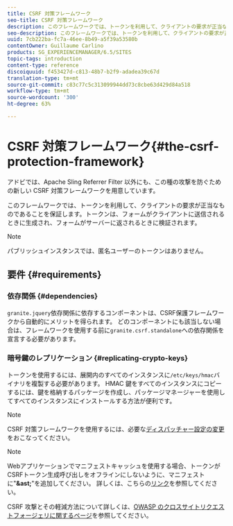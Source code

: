 ```yaml
---
title: CSRF 対策フレームワーク
seo-title: CSRF 対策フレームワーク
description: このフレームワークでは、トークンを利用して、クライアントの要求が正当なものであることを保証します
seo-description: このフレームワークでは、トークンを利用して、クライアントの要求が正当なものであることを保証します
uuid: 7cb222ba-fc7a-46ee-8b49-a5f39a53580b
contentOwner: Guillaume Carlino
products: SG_EXPERIENCEMANAGER/6.5/SITES
topic-tags: introduction
content-type: reference
discoiquuid: f453427d-c813-48b7-b2f9-adadea39c67d
translation-type: tm+mt
source-git-commit: c83c77c5c313099944dd73c8cbe63d429d84a518
workflow-type: tm+mt
source-wordcount: '300'
ht-degree: 63%

---
```



# CSRF 対策フレームワーク{#the-csrf-protection-framework}

アドビでは、Apache Sling Referrer Filter 以外にも、この種の攻撃を防ぐための新しい CSRF 対策フレームワークを用意しています。

このフレームワークでは、トークンを利用して、クライアントの要求が正当なものであることを保証します。トークンは、フォームがクライアントに送信されるときに生成され、フォームがサーバーに返されるときに検証されます。

>[!NOTE]
>
>パブリッシュインスタンスでは、匿名ユーザーのトークンはありません。

## 要件 {#requirements}

### 依存関係 {#dependencies}

`granite.jquery`依存関係に依存するコンポーネントは、CSRF保護フレームワークから自動的にメリットを得られます。 どのコンポーネントにも該当しない場合は、フレームワークを使用する前に`granite.csrf.standalone`への依存関係を宣言する必要があります。

### 暗号鍵のレプリケーション {#replicating-crypto-keys}

トークンを使用するには、展開内のすべてのインスタンスに`/etc/keys/hmac`バイナリを複製する必要があります。 HMAC 鍵をすべてのインスタンスにコピーするには、鍵を格納するパッケージを作成し、パッケージマネージャーを使用してすべてのインスタンスにインストールする方法が便利です。

>[!NOTE]
>
>CSRF 対策フレームワークを使用するには、必要な[ディスパッチャー設定の変更](https://helpx.adobe.com/experience-manager/dispatcher/user-guide.html)をおこなってください。

>[!NOTE]
>
>Webアプリケーションでマニフェストキャッシュを使用する場合、トークンがCSRFトークン生成呼び出しをオフラインにしないように、マニフェストに&quot;**&amp;ast;**&quot;を追加してください。 詳しくは、こちらの[リンク](https://www.w3.org/TR/offline-webapps/)を参照してください。
>
>CSRF 攻撃とその軽減方法について詳しくは、[OWASP のクロスサイトリクエストフォージェリに関するページ](https://owasp.org/www-community/attacks/csrf)を参照してください。
